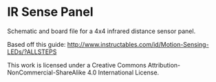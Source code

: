 IR Sense Panel
===========

Schematic and board file for a 4x4 infrared distance sensor panel. 

Based off this guide: 
http://www.instructables.com/id/Motion-Sensing-LEDs/?ALLSTEPS

This work is licensed under a Creative Commons 
Attribution-NonCommercial-ShareAlike 4.0 International License.
